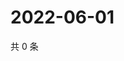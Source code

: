 # 2022-06-01

共 0 条

<!-- BEGIN WEIBO -->
<!-- 最后更新时间 Wed Jun 01 2022 15:18:08 GMT+0800 (China Standard Time) -->

<!-- END WEIBO -->
